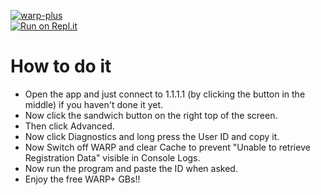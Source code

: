 [![warp-plus](https://github-readme-stats.vercel.app/api/pin/?username=nxvvvv&repo=warp-plus&theme=dark)](https://github.com/nxvvvv/warp-plus)<br/>
[![Run on Repl.it](https://repl.it/badge/github/nxvvvv/warp-plus)](https://repl.it/github/nxvvvv/warp-plus)

# How to do it
  - Open the app and just connect to 1.1.1.1 (by clicking the button in the middle) if you haven't done it yet.
  - Now click the sandwich button on the right top of the screen.
  - Then click Advanced.
  - Now click Diagnostics and long press the User ID and copy it.
  - Now Switch off WARP and clear Cache to prevent "Unable to retrieve Registration Data" visible in Console Logs.
  - Now run the program and paste the ID when asked.
  - Enjoy the free WARP+ GBs!!
